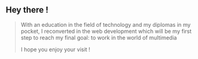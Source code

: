 ## Hey there ! 

>With an education in the field of technology and my diplomas in my pocket, I reconverted in the web development which will be my first step to reach my final goal: 
to work in the world of multimedia
>
>
>I hope you enjoy your visit !

